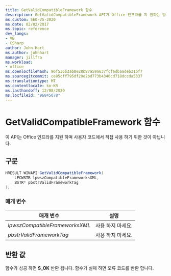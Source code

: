 ```yaml
---
title: GetValidCompatibleFramework 함수
description: GetValidCompatibleFramework API가 Office 인프라를 지 원하는 방법을 알아보고 코드에서 직접 사용할 수 없습니다.
ms.custom: SEO-VS-2020
ms.date: 02/02/2017
ms.topic: reference
dev_langs:
- VB
- CSharp
author: John-Hart
ms.author: johnhart
manager: jillfra
ms.workload:
- office
ms.openlocfilehash: 96f536b3ab8e28b87a59a637fcf6dbaadeb21bf7
ms.sourcegitcommit: ce85cff795df29e2bd773b4346cd718dccda5337
ms.translationtype: MT
ms.contentlocale: ko-KR
ms.lasthandoff: 12/08/2020
ms.locfileid: "96845078"
---
```

# <a name="getvalidcompatibleframework-function"></a>GetValidCompatibleFramework 함수
  이 API는 Office 인프라를 지원 하며 사용자 코드에서 직접 사용 하기 위한 것이 아닙니다.

## <a name="syntax"></a>구문

```csharp
HRESULT WINAPI GetValidCompatibleFramework(
    LPCWSTR lpwszCompatibleFrameworksXML,
    BSTR* pbstrValidFrameworkTag
);
```

### <a name="parameters"></a>매개 변수

|매개 변수|설명|
|---------------|-----------------|
|*lpwszCompatibleFrameworksXML*|사용 하지 마세요.|
|*pbstrValidFrameworkTag*|사용 하지 마세요.|

## <a name="return-value"></a>반환 값
 함수가 성공 하면 **S_OK** 반환 됩니다. 함수가 실패 하면 오류 코드를 반환 합니다.
